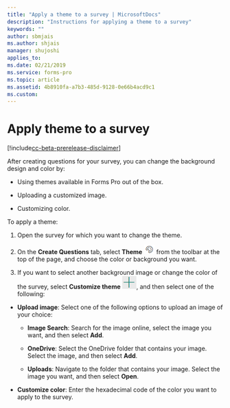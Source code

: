 ```yaml
---
title: "Apply a theme to a survey | MicrosoftDocs"
description: "Instructions for applying a theme to a survey"
keywords: ""
author: sbmjais
ms.author: shjais
manager: shujoshi
applies_to: 
ms.date: 02/21/2019
ms.service: forms-pro
ms.topic: article
ms.assetid: 4b8910fa-a7b3-485d-9128-0e66b4acd9c1
ms.custom: 
---
```


# Apply theme to a survey

[!include[cc-beta-prerelease-disclaimer](includes/cc-beta-prerelease-disclaimer.md)]

After creating questions for your survey, you can change the background design and color by:

-   Using themes available in Forms Pro out of the box.

-   Uploading a customized image.

-   Customizing color.

To apply a theme:

1.  Open the survey for which you want to change the theme.

2.  On the **Create Questions** tab, select **Theme** ![apply a theme to the survey](media/apply-theme.png "Apply a theme to the survey") from the toolbar at the top of the page, and choose the color or background you want.

3.  If you want to select another background image or change the color of the survey, select **Customize theme** ![Customize theme of the survey](media/customize-theme.png "Customize theme of the survey"), and then select one of the following:

- **Upload image**: Select one of the following options to upload an image of your choice:

    - **Image Search**: Search for the image online, select the image you want, and then select **Add**.

    - **OneDrive**: Select the OneDrive folder that contains your image. Select the image, and then select **Add**.

    - **Uploads**: Navigate to the folder that contains your image. Select the image you want, and then select **Open**.

- **Customize color**: Enter the hexadecimal code of the color you want to apply to the survey.

